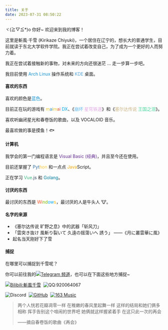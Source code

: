 ```yaml
---
title: 关于
date: 2023-07-31 08:50:22
---
```


ヾ(≧▽≦*)o 你好~ 欢迎来到我的博客！

这里是斬風·千雪 (Kirikaze Chiyuki)，一个居住在辽宁的，想长大的普通学生，目前就读于东北大学软件学院。我正在尝试着改变自己，为了成为一个更好的人而努力着。

我正在尝试着接触新的事物，对未来的方向还很迷茫 ... 走一步算一步吧。

我目前使用 <font color="#1793d1">Arch Linux</font> 操作系统和 <font color="#54a3d8">KDE</font> 桌面。

#### 喜欢的东西

喜欢的颜色是<font color="1793d1">蓝色</font>。

目前正在玩的游戏有 <font color="#eac92c">m</font><font color="#298cc4">a</font><font color="#8baf3f">i</font><font color="#eac92c">m</font><font color="#de5924">a</font><font color="#ca3c86">i</font> <font color="#03a4e0">DX</font>、《<font color="#5eb7ee">崩坏</font> <font color="#e0a7e5">星穹铁道</font>》和《<font color="#cbb687">塞尔达传说</font> <font color="#49d59c">王国之泪</font>》。

喜欢听幽闭星光和春卷饭的歌曲，以及 VOCALOID 音乐。

最喜欢做的事是摸鱼！🐟

#### 计算机

我学会的第一门编程语言是 <font color="#652d92">Visual Basic (经典)</font>，并且至今还在使用。

目前还掌握了 <font color="#336fa1">Pyt</font><font color="#f9c83d">hon</font> 和一点点 <font color="#efaa0f">Java</font>Script。

正在学习 <font color="#42b883">Vue</font><font color="#35495e">.js</font> 和 <font color="#007d9c">Golang</font>。

#### 讨厌的东西

最讨厌的东西是 <font color="#f45326">Wi</font><font color="#82bc06">nd</font><font color="#05a6f1">ow</font><font color="#ffbb08">s</font>，最讨厌的人是牛头人 🐮。

#### 名字的来源

  - 《塞尔达传说 旷野之息》中的武器「斩风刀」
  - 「雲突き抜け 風斬り裂いて 久遠の揺蕩いへ 誘う」
      ——《月に叢雲華に風》
  - 起名当天刚好下了雪

#### 捕捉

在哪里可以捕捉到千雪呢？

你可以前往我的<a href="https://t.me/chykink"><img alt="Telegram 频道" src="https://img.shields.io/badge/Telegram-频道-28a8ea?logo=telegram"></a>，也可以在下面这些地方捕捉~

<p> 
<a href="https://space.bilibili.com/485832788"><img alt="Bilibili:斬風千雪" src="https://img.shields.io/badge/Bilibili-斬風千雪-ff6699?logo=bilibili"></a>&nbsp; 
<img alt="QQ:920064067" src="https://img.shields.io/badge/QQ群-920064067-faad01?logo=tencentqq">
</p>
<p>
<img src="https://img.shields.io/badge/Discord-chiyuki0325-5865f2?logo=discord" alt="Discord">&nbsp; 
<a href="https://github.com/chiyuki0325"><img src="https://img.shields.io/badge/GitHub-chiyuki0325-fff?logo=github" alt="GitHub"></a>&nbsp;
<a href="https://music.163.com/#/user/home?id=3392019481"><img src="https://img.shields.io/badge/%E7%BD%91%E6%98%93%E4%BA%91%E9%9F%B3%E4%B9%90-e60026?logo=youtube-music" alt="163 Music"></a>
</p>




> 两个人恍若花瓣凋零一样
> 在稚嫩的春风里起舞一样
> 这样的结局和她们俩多相称
> 挥手告别这个喧闹的世界吧
> 她俩就这样握紧着手
> 在这只此一次的再会
>
> ——摘自春卷饭的歌曲《再会》

